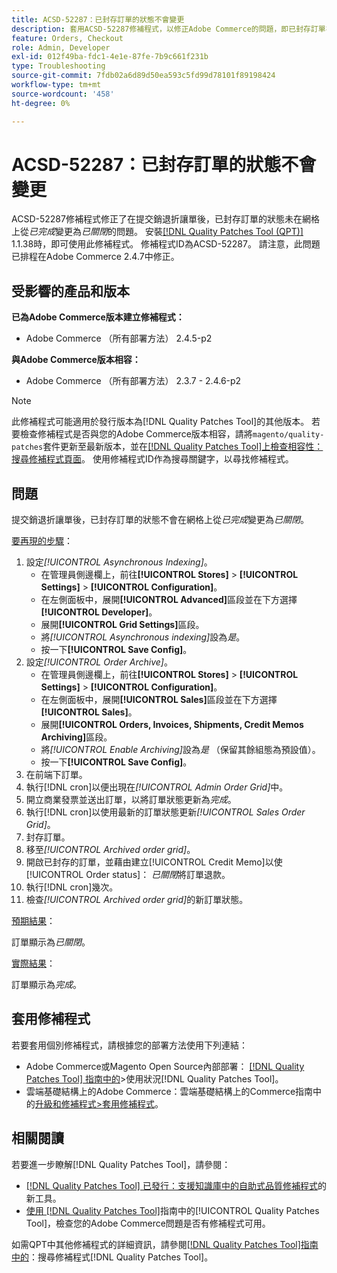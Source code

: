 ```yaml
---
title: ACSD-52287：已封存訂單的狀態不會變更
description: 套用ACSD-52287修補程式，以修正Adobe Commerce的問題，即已封存訂單在提交銷退折讓單後，其狀態不會在網格上從*completed*變更為*closed*。
feature: Orders, Checkout
role: Admin, Developer
exl-id: 012f49ba-fdc1-4e1e-87fe-7b9c661f231b
type: Troubleshooting
source-git-commit: 7fdb02a6d89d50ea593c5fd99d78101f89198424
workflow-type: tm+mt
source-wordcount: '458'
ht-degree: 0%

---
```


# ACSD-52287：已封存訂單的狀態不會變更

ACSD-52287修補程式修正了在提交銷退折讓單後，已封存訂單的狀態未在網格上從&#x200B;*已完成*&#x200B;變更為&#x200B;*已關閉*&#x200B;的問題。 安裝[[!DNL Quality Patches Tool (QPT)]](https://experienceleague.adobe.com/zh-hant/docs/commerce-operations/tools/quality-patches-tool/quality-patches-tool-to-self-serve-quality-patches) 1.1.38時，即可使用此修補程式。 修補程式ID為ACSD-52287。 請注意，此問題已排程在Adobe Commerce 2.4.7中修正。

## 受影響的產品和版本

**已為Adobe Commerce版本建立修補程式：**

* Adobe Commerce （所有部署方法） 2.4.5-p2

**與Adobe Commerce版本相容：**

* Adobe Commerce （所有部署方法） 2.3.7 - 2.4.6-p2

>[!NOTE]
>
>此修補程式可能適用於發行版本為[!DNL Quality Patches Tool]的其他版本。 若要檢查修補程式是否與您的Adobe Commerce版本相容，請將`magento/quality-patches`套件更新至最新版本，並在[[!DNL Quality Patches Tool]上檢查相容性：搜尋修補程式頁面](https://experienceleague.adobe.com/tools/commerce-quality-patches/index.html?lang=zh-Hant)。 使用修補程式ID作為搜尋關鍵字，以尋找修補程式。

## 問題

提交銷退折讓單後，已封存訂單的狀態不會在網格上從&#x200B;*已完成*&#x200B;變更為&#x200B;*已關閉*。

<u>要再現的步驟</u>：

1. 設定&#x200B;*[!UICONTROL Asynchronous Indexing]*。
   * 在管理員側邊欄上，前往&#x200B;**[!UICONTROL Stores]** > **[!UICONTROL Settings]** > **[!UICONTROL Configuration]**。
   * 在左側面板中，展開&#x200B;**[!UICONTROL Advanced]**&#x200B;區段並在下方選擇&#x200B;**[!UICONTROL Developer]**。
   * 展開&#x200B;**[!UICONTROL Grid Settings]**&#x200B;區段。
   * 將&#x200B;*[!UICONTROL Asynchronous indexing]*&#x200B;設為&#x200B;*是*。
   * 按一下&#x200B;**[!UICONTROL Save Config]**。
1. 設定&#x200B;*[!UICONTROL Order Archive]*。
   * 在管理員側邊欄上，前往&#x200B;**[!UICONTROL Stores]** > **[!UICONTROL Settings]** > **[!UICONTROL Configuration]**。
   * 在左側面板中，展開&#x200B;**[!UICONTROL Sales]**&#x200B;區段並在下方選擇&#x200B;**[!UICONTROL Sales]**。
   * 展開&#x200B;**[!UICONTROL Orders, Invoices, Shipments, Credit Memos Archiving]**&#x200B;區段。
   * 將&#x200B;*[!UICONTROL Enable Archiving]*&#x200B;設為&#x200B;*是* （保留其餘組態為預設值）。
   * 按一下&#x200B;**[!UICONTROL Save Config]**。
1. 在前端下訂單。
1. 執行[!DNL cron]以便出現在&#x200B;*[!UICONTROL Admin Order Grid]*&#x200B;中。
1. 開立商業發票並送出訂單，以將訂單狀態更新為&#x200B;*完成*。
1. 執行[!DNL cron]以使用最新的訂單狀態更新&#x200B;*[!UICONTROL Sales Order Grid]*。
1. 封存訂單。
1. 移至&#x200B;*[!UICONTROL Archived order grid]*。
1. 開啟已封存的訂單，並藉由建立[!UICONTROL Credit Memo]以使[!UICONTROL Order status]： *已關閉*&#x200B;將訂單退款。
1. 執行[!DNL cron]幾次。
1. 檢查&#x200B;*[!UICONTROL Archived order grid]*&#x200B;的新訂單狀態。

<u>預期結果</u>：

訂單顯示為&#x200B;*已關閉*。

<u>實際結果</u>：

訂單顯示為&#x200B;*完成*。

## 套用修補程式

若要套用個別修補程式，請根據您的部署方法使用下列連結：

* Adobe Commerce或Magento Open Source內部部署： [[!DNL Quality Patches Tool] 指南中的](/help/tools/quality-patches-tool/usage.md)>使用狀況[!DNL Quality Patches Tool]。
* 雲端基礎結構上的Adobe Commerce：雲端基礎結構上的Commerce指南中的[升級和修補程式>套用修補程式](https://experienceleague.adobe.com/docs/commerce-cloud-service/user-guide/develop/upgrade/apply-patches.html?lang=zh-Hant)。

## 相關閱讀

若要進一步瞭解[!DNL Quality Patches Tool]，請參閱：

* [[!DNL Quality Patches Tool] 已發行：支援知識庫中的自助式品質修補程式](https://experienceleague.adobe.com/zh-hant/docs/commerce-operations/tools/quality-patches-tool/quality-patches-tool-to-self-serve-quality-patches)的新工具。
* [使用 [!DNL Quality Patches Tool]](/help/tools/quality-patches-tool/patches-available-in-qpt/check-patch-for-magento-issue-with-magento-quality-patches.md)指南中的[!UICONTROL Quality Patches Tool]，檢查您的Adobe Commerce問題是否有修補程式可用。


如需QPT中其他修補程式的詳細資訊，請參閱[[!DNL Quality Patches Tool]指南中的](https://experienceleague.adobe.com/tools/commerce-quality-patches/index.html?lang=zh-Hant)：搜尋修補程式[!DNL Quality Patches Tool]。
